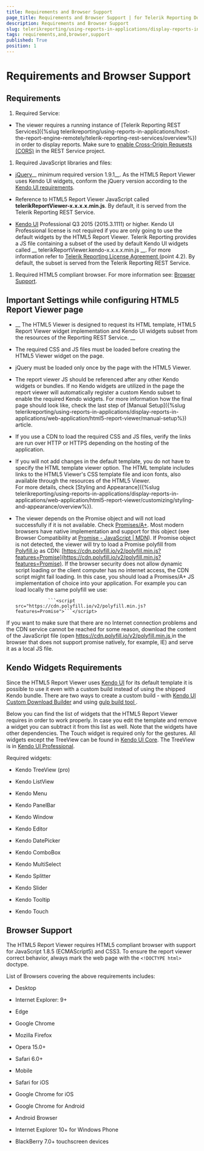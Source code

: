 ```yaml
---
title: Requirements and Browser Support
page_title: Requirements and Browser Support | for Telerik Reporting Documentation
description: Requirements and Browser Support
slug: telerikreporting/using-reports-in-applications/display-reports-in-applications/web-application/html5-report-viewer/requirements-and-browser-support
tags: requirements,and,browser,support
published: True
position: 1
---
```


# Requirements and Browser Support



## Requirements

1. Required Service:
            

* The viewer requires a running instance of [Telerik Reporting REST Services]({%slug telerikreporting/using-reports-in-applications/host-the-report-engine-remotely/telerik-reporting-rest-services/overview%})                  in order to display reports. Make sure to
                  [enable Cross-Origin Requests (CORS)](https://docs.microsoft.com/en-us/aspnet/web-api/overview/security/enabling-cross-origin-requests-in-web-api) in the REST Service project.
                

1. Required JavaScript libraries and files:

* [jQuery](http://jquery.com/download/)__ minimum required version 1.9.1__. As the HTML5 Report Viewer uses Kendo UI widgets, conform the jQuery version according to the
                  [Kendo UI requirements](https://docs.telerik.com/kendo-ui/intro/supporting/jquery-support).
                

* Reference to HTML5 Report Viewer JavaScript called __telerikReportViewer-x.x.x.x.min.js__. By default, it is served from the
                  Telerik Reporting REST Service.
                

* [Kendo UI](https://www.telerik.com/kendo-ui) Professional Q3 2015 (2015.3.1111) or higher.
                  Kendo UI Professional license is not required if you are only going to use the default widgets by the HTML5 Report Viewer.
                  Telerik Reporting provides a JS file containing a subset of the used by default Kendo UI widgets called __                    telerikReportViewer.kendo-x.x.x.x.min.js
                  __. For more information refer to [                      Telerik Reporting License Agreement
                    ](https://www.telerik.com/purchase/license-agreement/reporting-dlw-s)                  (point 4.2). By default, the subset is served from the Telerik Reporting REST Service.
                

1. Required HTML5 compliant browser. For more information see: [Browser Support](#browser-support).
            

## Important Settings while configuring HTML5 Report Viewer page

* __                The HTML5 Viewer is designed to request its HTML template, HTML5 Report Viewer widget implementation and Kendo UI widgets subset
                from the resources of the Reporting REST Service.
              __

* The required CSS and JS files must be loaded before creating the HTML5 Viewer widget on the page.

* jQuery must be loaded only once by the page with the HTML5 Viewer.

* The report viewer JS should be referenced after any other Kendo widgets or bundles.
              If no Kendo widgets are utilized in the page the report viewer will automatically register a custom Kendo subset to 
              enable the required Kendo widgets. For more information how the final page should look like, check the last step of 
              [Manual Setup]({%slug telerikreporting/using-reports-in-applications/display-reports-in-applications/web-application/html5-report-viewer/manual-setup%}) article.
            

* If you use a CDN to load the required CSS and JS files, verify the links are run over HTTP or HTTPS depending on the hosting of the application.

* If you will not add changes in the default template, you do not have to specify the HTML template viewer option.
              The HTML template includes links to the HTML5 Viewer's CSS template file and icon fonts, also available through the resources of the HTML5 Viewer.  
              For more details, check [Styling and Appearance]({%slug telerikreporting/using-reports-in-applications/display-reports-in-applications/web-application/html5-report-viewer/customizing/styling-and-appearance/overview%}).
            

* The viewer depends on the Promise object and will not load successfully if it is not available. Check [Promises/A+](https://promisesaplus.com/).
              Most modern browsers have native implementation and support for this object (see Browser Compatibility at [Promise - JavaScript | MDN](https://developer.mozilla.org/en-US/docs/Web/JavaScript/Reference/Global_Objects/Promise)).
              If Promise object is not detected, the viewer will try to load a Promise polyfill from [Polyfill.io](https://polyfill.io) as CDN: [https://cdn.polyfill.io/v2/polyfill.min.js?features=Promise](https://cdn.polyfill.io/v2/polyfill.min.js?features=Promise).
              If the browser security does not allow dynamic script loading or the client computer has no
              internet access, the CDN script might fail loading. In this case, you should load a Promises/A+ JS implementation
              of choice into your application. For example you can load locally the same polyfill we use:
            

	              ```<script src="https://cdn.polyfill.io/v2/polyfill.min.js?features=Promise">```</script>
            

If you want to make sure that there are no Internet connection problems and the CDN service cannot be
              reached for some reason, download the content of the JavaScript file
              (open  [ https://cdn.polyfill.io/v2/polyfill.min.js ]( https://cdn.polyfill.io/v2/polyfill.min.js )               in the browser that does not support promise natively, for example, IE) and serve it as a local JS file. 
            

## Kendo Widgets Requirements

Since the HTML5 Report Viewer uses
          [Kendo UI](http://www.telerik.com/kendo-ui)          for its default template it is possible to use it even with a custom build instead of using the shipped Kendo bundle.
          There are two ways to create a custom build - with [Kendo UI Custom Download Builder](http://www.telerik.com/download/custom-download) and using [              gulp build tool
            ](https://docs.telerik.com/kendo-ui/intro/installation/what-you-need#use-gulp).
        

Below you can find the list of widgets that the HTML5 Report Viewer requires in order to work properly.
          In case you edit the template and remove a widget you can subtract it from this list as well.
          Note that the widgets have other dependencies.
          The Touch widget is required only for the gestures.
          All widgets except the TreeView can be found in
          [Kendo UI Core](http://www.telerik.com/download/kendo-ui-core).
          The TreeView is in
          [Kendo UI Professional](http://www.telerik.com/download/kendo-ui).
        

Required widgets:
        

* Kendo TreeView (pro)

* Kendo ListView

* Kendo Menu

* Kendo PanelBar

* Kendo Window

* Kendo Editor

* Kendo DatePicker

* Kendo ComboBox

* Kendo MultiSelect

* Kendo Splitter

* Kendo Slider

* Kendo Tooltip

* Kendo Touch

## Browser Support

The HTML5 Report Viewer requires HTML5 compliant browser with support for JavaScript 1.8.5 (ECMAScript5) and CSS3. 
          To ensure the report viewer correct behavior, always mark the web page with the ```<!DOCTYPE html>``` doctype.
        

List of Browsers covering the above requirements includes:

* Desktop

* Internet Explorer: 9+

* Edge

* Google Chrome

* Mozilla Firefox

* Opera 15.0+

* Safari 6.0+

* Mobile

* Safari for iOS

* Google Chrome for iOS

* Google Chrome for Android

* Android Browser

* Internet Explorer 10+ for Windows Phone

* BlackBerry 7.0+ touchscreen devices
